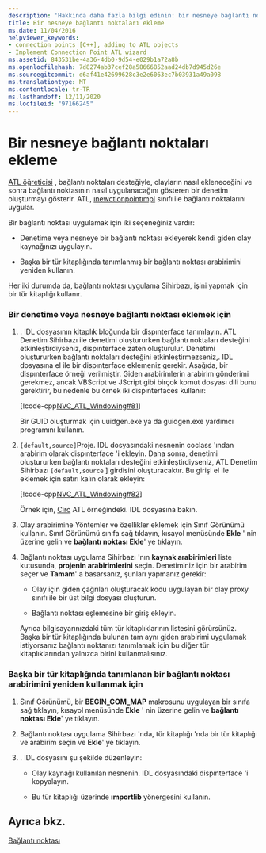 ```yaml
---
description: 'Hakkında daha fazla bilgi edinin: bir nesneye bağlantı noktaları ekleme'
title: Bir nesneye bağlantı noktaları ekleme
ms.date: 11/04/2016
helpviewer_keywords:
- connection points [C++], adding to ATL objects
- Implement Connection Point ATL wizard
ms.assetid: 843531be-4a36-4db0-9d54-e029b1a72a8b
ms.openlocfilehash: 7d8274ab37cef28a58666852aad24db7d945d26e
ms.sourcegitcommit: d6af41e42699628c3e2e6063ec7b03931a49a098
ms.translationtype: MT
ms.contentlocale: tr-TR
ms.lasthandoff: 12/11/2020
ms.locfileid: "97166245"
---
```

# <a name="adding-connection-points-to-an-object"></a>Bir nesneye bağlantı noktaları ekleme

[ATL öğreticisi](../atl/active-template-library-atl-tutorial.md) , bağlantı noktaları desteğiyle, olayların nasıl ekleneceğini ve sonra bağlantı noktasının nasıl uygulanacağını gösteren bir denetim oluşturmayı gösterir. ATL, [ınewctionpointımpl](../atl/reference/iconnectionpointimpl-class.md) sınıfı ile bağlantı noktalarını uygular.

Bir bağlantı noktası uygulamak için iki seçeneğiniz vardır:

- Denetime veya nesneye bir bağlantı noktası ekleyerek kendi giden olay kaynağınızı uygulayın.

- Başka bir tür kitaplığında tanımlanmış bir bağlantı noktası arabirimini yeniden kullanın.

Her iki durumda da, bağlantı noktası uygulama Sihirbazı, işini yapmak için bir tür kitaplığı kullanır.

### <a name="to-add-a-connection-point-to-a-control-or-object"></a>Bir denetime veya nesneye bağlantı noktası eklemek için

1. . IDL dosyasının kitaplık bloğunda bir dispınterface tanımlayın. ATL Denetim Sihirbazı ile denetimi oluştururken bağlantı noktaları desteğini etkinleştirdiyseniz, dispınterface zaten oluşturulur. Denetimi oluştururken bağlantı noktaları desteğini etkinleştirmezseniz,. IDL dosyasına el ile bir dispınterface eklemeniz gerekir. Aşağıda, bir dispınterface örneği verilmiştir. Giden arabirimlerin arabirim gönderimi gerekmez, ancak VBScript ve JScript gibi birçok komut dosyası dili bunu gerektirir, bu nedenle bu örnek iki dispınterfaces kullanır:

   [!code-cpp[NVC_ATL_Windowing#81](../atl/codesnippet/cpp/adding-connection-points-to-an-object_1.idl)]

   Bir GUID oluşturmak için uuidgen.exe ya da guidgen.exe yardımcı programını kullanın.

2. `[default,source]`Proje. IDL dosyasındaki nesnenin coclass 'ından arabirim olarak dispınterface 'i ekleyin. Daha sonra, denetimi oluştururken bağlantı noktaları desteğini etkinleştirdiyseniz, ATL Denetim Sihirbazı `[default,source` ] girdisini oluşturacaktır. Bu girişi el ile eklemek için satırı kalın olarak ekleyin:

   [!code-cpp[NVC_ATL_Windowing#82](../atl/codesnippet/cpp/adding-connection-points-to-an-object_2.idl)]

   Örnek için, [Circ](../overview/visual-cpp-samples.md) ATL örneğindeki. IDL dosyasına bakın.

3. Olay arabirimine Yöntemler ve özellikler eklemek için Sınıf Görünümü kullanın. Sınıf Görünümü sınıfa sağ tıklayın, kısayol menüsünde **Ekle** ' nin üzerine gelin ve **bağlantı noktası Ekle**' ye tıklayın.

4. Bağlantı noktası uygulama Sihirbazı 'nın **kaynak arabirimleri** liste kutusunda, **projenin arabirimlerini** seçin. Denetiminiz için bir arabirim seçer ve **Tamam**' a basarsanız, şunları yapmanız gerekir:

   - Olay için giden çağrıları oluşturacak kodu uygulayan bir olay proxy sınıfı ile bir üst bilgi dosyası oluşturun.

   - Bağlantı noktası eşlemesine bir giriş ekleyin.

   Ayrıca bilgisayarınızdaki tüm tür kitaplıklarının listesini görürsünüz. Başka bir tür kitaplığında bulunan tam aynı giden arabirimi uygulamak istiyorsanız bağlantı noktanızı tanımlamak için bu diğer tür kitaplıklarından yalnızca birini kullanmalısınız.

### <a name="to-reuse-a-connection-point-interface-defined-in-another-type-library"></a>Başka bir tür kitaplığında tanımlanan bir bağlantı noktası arabirimini yeniden kullanmak için

1. Sınıf Görünümü, bir **BEGIN_COM_MAP** makrosunu uygulayan bir sınıfa sağ tıklayın, kısayol menüsünde **Ekle** ' nin üzerine gelin ve **bağlantı noktası Ekle**' ye tıklayın.

2. Bağlantı noktası uygulama Sihirbazı 'nda, tür kitaplığı 'nda bir tür kitaplığı ve arabirim seçin ve **Ekle**' ye tıklayın.

3. . IDL dosyasını şu şekilde düzenleyin:

   - Olay kaynağı kullanılan nesnenin. IDL dosyasındaki dispınterface 'i kopyalayın.

   - Bu tür kitaplığı üzerinde **ımportlib** yönergesini kullanın.

## <a name="see-also"></a>Ayrıca bkz.

[Bağlantı noktası](../atl/atl-connection-points.md)
